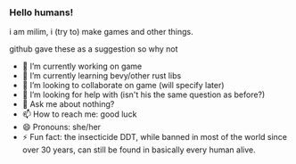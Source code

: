 ### Hello humans!
i am milim, i (try to) make games and other things. 




github gave these as a suggestion so why not
- 🔭 I’m currently working on game
- 🌱 I’m currently learning bevy/other rust libs
- 👯 I’m looking to collaborate on game (will specify later)
- 🤔 I’m looking for help with (isn't his the same question as before?)
- 💬 Ask me about nothing?
- 📫 How to reach me: good luck
- 😄 Pronouns: she/her
- ⚡ Fun fact: the insecticide DDT, while banned in most of the world since over 30 years, can still be found in basically every human alive.

